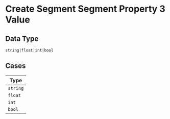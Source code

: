 
# Create Segment Segment Property 3 Value

## Data Type

`string|float|int|bool`

## Cases

| Type |
|  --- |
| `string` |
| `float` |
| `int` |
| `bool` |

